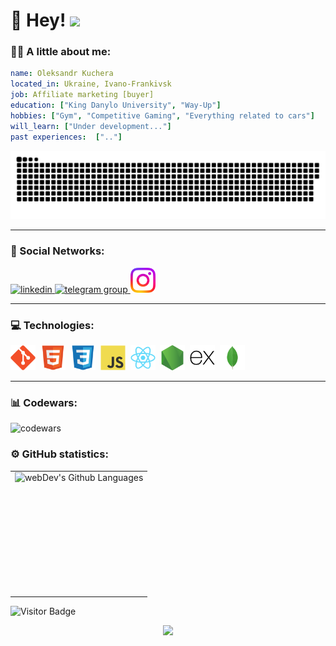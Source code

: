 
# 👋 Hey! <img src="https://media.giphy.com/media/WUlplcMpOCEmTGBtBW/giphy.gif" width="40px">



### :man_technologist: A little about me:

```yaml
name: Oleksandr Kuchera 
located_in: Ukraine, Ivano-Frankivsk
job: Affiliate marketing [buyer]
education: ["King Danylo University", "Way-Up"]
hobbies: ["Gym", "Competitive Gaming", "Everything related to cars"]
will_learn: ["Under development..."]
past experiences:  [".."]
```

<p align="center">
 <img width="600" src="assets/github-snake.svg" alt="snake"/>
</p>


---

### 🤝 Social Networks:

  <div id="badges">
    <a href="" target="_blank">
      <img src="https://cdn-icons-png.flaticon.com/512/2504/2504799.png" width="40" height="40" alt="linkedin" />
    </a>
    <a href="https://t.me/Gumott" target="_blank">
      <img src="https://cdn-icons-png.flaticon.com/512/2111/2111646.png" width="40" height="40" alt="telegram group" />
    </a>
    <a href="https://www.instagram.com/the.esssentials/" target="_blank">
      <img src="assets/img/instagram.svg" width="40" height="40" alt="telegram group" />
    </a>

  </div>

---

### 💻 Technologies:

<div>
  <img src="https://github.com/devicons/devicon/blob/master/icons/git/git-original.svg" title="git" alt="git" width="40" height="40"/>&nbsp
  <img src="https://github.com/devicons/devicon/blob/master/icons/html5/html5-original.svg" title="html5" alt="html5" width="40" height="40"/>&nbsp
  <img src="https://github.com/devicons/devicon/blob/master/icons/css3/css3-original.svg" title="css" alt="css" width="40" height="40"/>&nbsp
  <img src="https://github.com/devicons/devicon/blob/master/icons/javascript/javascript-original.svg" title="javascript" alt="javascript" width="40" height="40"/>&nbsp
  <img src="https://github.com/devicons/devicon/blob/master/icons/react/react-original.svg" title="reactjs" alt="reactjs" width="40" height="40"/>&nbsp
  <img src="https://github.com/devicons/devicon/blob/master/icons/nodejs/nodejs-original.svg" title="nodejs" alt="nodejs" width="40" height="40"/>&nbsp
  <img src="https://github.com/devicons/devicon/blob/master/icons/express/express-original.svg" title="express" alt="express" width="40" height="40"/>&nbsp
  <img src="https://github.com/devicons/devicon/blob/master/icons/mongodb/mongodb-original.svg" title="mongodb" alt="mongodb" width="40" height="40"/>&nbsp

</div>

---


### 📊 Codewars:

![codewars](https://www.codewars.com/users/OleksandrKuchera/badges/large)


### ⚙️ GitHub statistics:

<table>
  <tr>
    <td>
      <img height="195px" align="right" alt="webDev's Github Languages" src="https://github-readme-stats-sigma-five.vercel.app/api/top-langs/?username=OleksandrKuchera&layout=compact&theme=vision-friendly-dark" />
    </td>
  </tr>
</table>

![Visitor Badge](https://visitor-badge.laobi.icu/badge?page_id=OleksandrKuchera.visitor-badge)

<p align="center">
  <img src="https://capsule-render.vercel.app/api?type=waving&color=gradient&height=60&section=footer"/>
</p>
